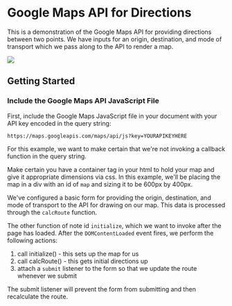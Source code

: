 # Google Maps API for Directions

This is a demonstration of the Google Maps API for providing directions between two points.  We have inputs for an origin, destination, and mode of transport which we pass along to the API to render a map.

![](../assets/google_map_directions.png)

## Getting Started

### Include the Google Maps API JavaScript File

First, include the Google Maps JavaScript file in your document with your API key encoded in the query string:

`https://maps.googleapis.com/maps/api/js?key=YOURAPIKEYHERE`

For this example, we want to make certain that we're not invoking a callback function in the query string.

Make certain you have a container tag in your html to hold your map and give it appropriate dimensions via css.  In this example, we'll be placing the map in a div with an id of `map` and sizing it to be 600px by 400px.

We've configured a basic form for providing the origin, destination, and mode of transport to the API for drawing on our map.  This data is processed through the `calcRoute` function.

The other function of note id `initialize`, which we want to invoke after the page has loaded.  After the `DOMContentLoaded` event fires, we perform the following actions:

1. call initialize() - this sets up the map for us
1. call calcRoute() - this gets initial directions up
1. attach a `submit` listener to the form so that we update the route whenever we submit

The submit listener will prevent the form from submitting and then recalculate the route.



